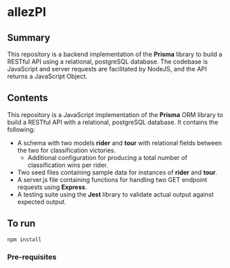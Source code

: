 # allezPI

## Summary

This repository is a backend implementation of the **Prisma** library to build a RESTful API using a relational, postgreSQL database. The codebase is JavaScript and server requests are facilitated by NodeJS, and the API returns a JavaScript Object.

## Contents

This repository is a JavaScript implementation of the **Prisma** ORM library to build a RESTful API with a relational, postgreSQL database. It contains the following:
  * A schema with two models **rider** and **tour** with relational fields between the two for classification victories.
    * Additional configuration for producing a total number of classification wins per rider.
  * Two seed files containing sample data for instances of **rider** and **tour**.
  * A server.js file containing functions for handling two GET endpoint requests using **Express**.
  * A testing suite using the **Jest** library to validate actual output against expected output.
 
## To run

```npm install```

### Pre-requisites